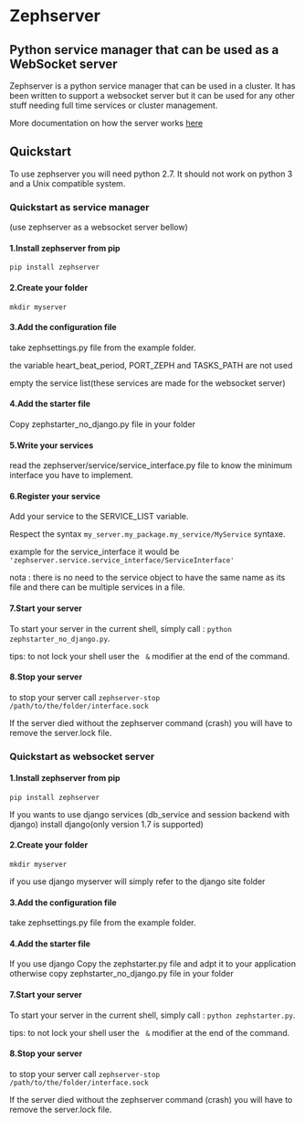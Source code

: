 # Zephserver
## Python service manager that can be used as a WebSocket server

Zephserver is a python service manager that can be used in a cluster.
It has been written to support a websocket server but it can be used for any other stuff needing full time services or cluster management.

More documentation on how the server works [here](http://zephserver.readthedocs.org/en/latest/)

## Quickstart

To use zephserver you will need python 2.7. It should not work on python 3 and a Unix compatible system.

### Quickstart as service manager

(use zephserver as a websocket server bellow)

#### 1.Install zephserver from pip 

`pip install zephserver`

#### 2.Create your folder

`mkdir myserver`

#### 3.Add the configuration file

take zephsettings.py file from the example folder.

the variable heart_beat_period, PORT_ZEPH and TASKS_PATH are not used

empty the service list(these services are made for the websocket server)

#### 4.Add the starter file

Copy zephstarter_no_django.py file in your folder


#### 5.Write your services

read the zephserver/service/service_interface.py file to know the minimum interface you have to implement.

#### 6.Register your service

Add your service to the SERVICE_LIST variable.

Respect the syntax `my_server.my_package.my_service/MyService` syntaxe.

example for the service_interface it would be `'zephserver.service.service_interface/ServiceInterface'`

nota : there is no need to the service object to have the same name as its file and there can be multiple services in a file.

#### 7.Start your server

To start your server in the current shell, simply call : `python zephstarter_no_django.py`.

tips: to not lock your shell user the ` &` modifier at the end of the command.

#### 8.Stop your server

to stop your server call `zephserver-stop /path/to/the/folder/interface.sock`

If the server died without the zephserver command (crash) you will have to remove the server.lock file.

### Quickstart as websocket server

#### 1.Install zephserver from pip 

`pip install zephserver`

If you wants to use django services (db_service and session backend with django) install django(only version 1.7 is supported)

#### 2.Create your folder

`mkdir myserver`

if you use django myserver will simply refer to the django site folder 

#### 3.Add the configuration file

take zephsettings.py file from the example folder.

#### 4.Add the starter file

If you use django Copy the zephstarter.py file and adpt it to your application otherwise copy zephstarter_no_django.py file in your folder

#### 7.Start your server

To start your server in the current shell, simply call : `python zephstarter.py`.

tips: to not lock your shell user the ` &` modifier at the end of the command.

#### 8.Stop your server

to stop your server call `zephserver-stop /path/to/the/folder/interface.sock`

If the server died without the zephserver command (crash) you will have to remove the server.lock file.